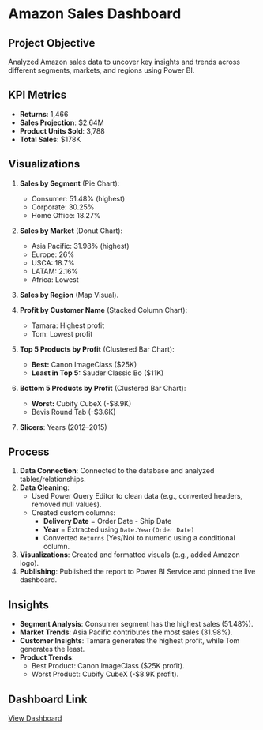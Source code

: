# Amazon Sales Dashboard

## Project Objective  
Analyzed Amazon sales data to uncover key insights and trends across different segments, markets, and regions using Power BI.  

## KPI Metrics  
- **Returns**: 1,466  
- **Sales Projection**: $2.64M  
- **Product Units Sold**: 3,788  
- **Total Sales**: $178K  

## Visualizations  
1. **Sales by Segment** (Pie Chart):  
   - Consumer: 51.48% (highest)  
   - Corporate: 30.25%  
   - Home Office: 18.27%  

2. **Sales by Market** (Donut Chart):  
   - Asia Pacific: 31.98% (highest)  
   - Europe: 26%  
   - USCA: 18.7%  
   - LATAM: 2.16%  
   - Africa: Lowest  

3. **Sales by Region** (Map Visual).  
4. **Profit by Customer Name** (Stacked Column Chart):  
   - Tamara: Highest profit  
   - Tom: Lowest profit  

5. **Top 5 Products by Profit** (Clustered Bar Chart):  
   - **Best:** Canon ImageClass ($25K)  
   - **Least in Top 5:** Sauder Classic Bo ($11K)  

6. **Bottom 5 Products by Profit** (Clustered Bar Chart):  
   - **Worst:** Cubify CubeX (-$8.9K)  
   - Bevis Round Tab (-$3.6K)  

7. **Slicers**: Years (2012–2015)  

## Process  
1. **Data Connection**: Connected to the database and analyzed tables/relationships.  
2. **Data Cleaning**:  
   - Used Power Query Editor to clean data (e.g., converted headers, removed null values).  
   - Created custom columns:  
     - **Delivery Date** = Order Date - Ship Date  
     - **Year** = Extracted using `Date.Year(Order Date)`  
     - Converted `Returns` (Yes/No) to numeric using a conditional column.  
3. **Visualizations**: Created and formatted visuals (e.g., added Amazon logo).  
4. **Publishing**: Published the report to Power BI Service and pinned the live dashboard.  

## Insights  
- **Segment Analysis**: Consumer segment has the highest sales (51.48%).  
- **Market Trends**: Asia Pacific contributes the most sales (31.98%).  
- **Customer Insights**: Tamara generates the highest profit, while Tom generates the least.  
- **Product Trends**:  
   - Best Product: Canon ImageClass ($25K profit).  
   - Worst Product: Cubify CubeX (-$8.9K profit).  

## Dashboard Link  
[View Dashboard](https://github.com/Vinitha-dotcom/Machine-learning-project/blob/main/amazon_dashboard.pdf)

